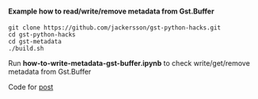 #### Example how to read/write/remove metadata from Gst.Buffer

    git clone https://github.com/jackersson/gst-python-hacks.git
    cd gst-python-hacks
    cd gst-metadata
    ./build.sh

Run **how-to-write-metadata-gst-buffer.ipynb** to check write/get/remove metadata from Gst.Buffer

Code for [post]()
